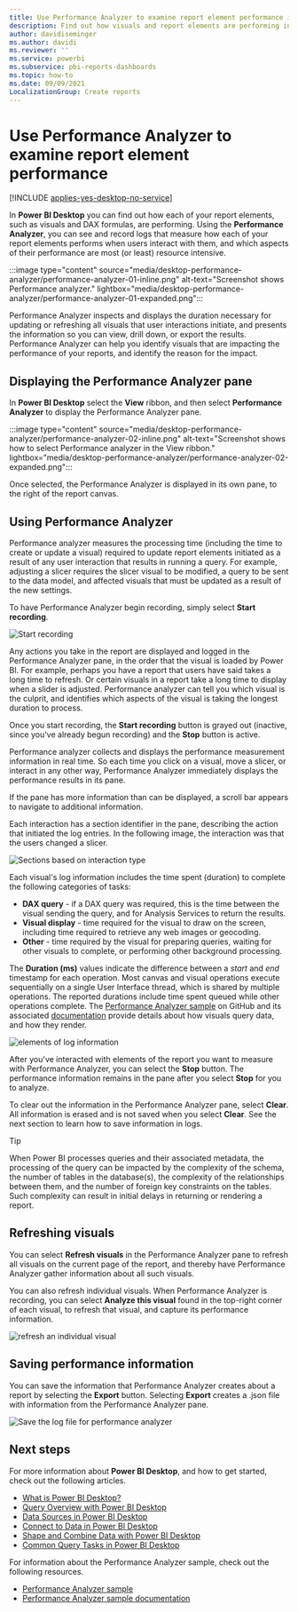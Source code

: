 ```yaml
---
title: Use Performance Analyzer to examine report element performance in Power BI Desktop
description: Find out how visuals and report elements are performing in terms of resource usage and responsiveness
author: davidiseminger
ms.author: davidi
ms.reviewer: ''
ms.service: powerbi
ms.subservice: pbi-reports-dashboards
ms.topic: how-to
ms.date: 09/09/2021
LocalizationGroup: Create reports
---
```

# Use Performance Analyzer to examine report element performance

[!INCLUDE [applies-yes-desktop-no-service](../includes/applies-yes-desktop-no-service.md)]

In **Power BI Desktop** you can find out how each of your report elements, such as visuals and DAX formulas, are performing. Using the **Performance Analyzer**, you can see and record logs that measure how each of your report elements performs when users interact with them, and which aspects of their performance are most (or least) resource intensive.

:::image type="content" source="media/desktop-performance-analyzer/performance-analyzer-01-inline.png" alt-text="Screenshot shows Performance analyzer." lightbox="media/desktop-performance-analyzer/performance-analyzer-01-expanded.png":::

Performance Analyzer inspects and displays the duration necessary for updating or refreshing all visuals that user interactions initiate, and presents the information so you can view, drill down, or export the results. Performance Analyzer can help you identify visuals that are impacting the performance of your reports, and identify the reason for the impact.

## Displaying the Performance Analyzer pane

In **Power BI Desktop** select the **View** ribbon, and then select **Performance Analyzer** to display the Performance Analyzer pane.

:::image type="content" source="media/desktop-performance-analyzer/performance-analyzer-02-inline.png" alt-text="Screenshot shows how to select Performance analyzer in the View ribbon." lightbox="media/desktop-performance-analyzer/performance-analyzer-02-expanded.png":::

Once selected, the Performance Analyzer is displayed in its own pane, to the right of the report canvas.

## Using Performance Analyzer

Performance analyzer measures the processing time (including the time to create or update a visual) required to update report elements initiated as a result of any user interaction that results in running a query. For example, adjusting a slicer requires the slicer visual to be modified, a query to be sent to the data model, and affected visuals that must be updated as a result of the new settings. 

To have Performance Analyzer begin recording, simply select **Start recording**.

![Start recording](media/desktop-performance-analyzer/performance-analyzer-03.png)

Any actions you take in the report are displayed and logged in the Performance Analyzer pane, in the order that the visual is loaded by Power BI. For example, perhaps you have a report that users have said takes a long time to refresh. Or certain visuals in a report take a long time to display when a slider is adjusted. Performance analyzer can tell you which visual is the culprit, and identifies which aspects of the visual is taking the longest duration to process. 

Once you start recording, the **Start recording** button is grayed out (inactive, since you've already begun recording) and the **Stop** button is active. 

Performance analyzer collects and displays the performance measurement information in real time. So each time you click on a visual, move a slicer, or interact in any other way, Performance Analyzer immediately displays the performance results in its pane.

If the pane has more information than can be displayed, a scroll bar appears to navigate to additional information.

Each interaction has a section identifier in the pane, describing the action that initiated the log entries. In the following image, the interaction was that the users changed a slicer.

![Sections based on interaction type](media/desktop-performance-analyzer/performance-analyzer-04.png)

Each visual's log information includes the time spent (duration) to complete the following categories of tasks:

* **DAX query** - if a DAX query was required, this is the time between the visual sending the query, and for Analysis Services to return the results.
* **Visual display** - time required for the visual to draw on the screen, including time required to retrieve any web images or geocoding. 
* **Other** - time required by the visual for preparing queries, waiting for other visuals to complete, or performing other background processing.

The **Duration (ms)** values indicate the difference between a *start* and *end* timestamp for each operation. Most canvas and visual operations execute sequentially on a single User Interface thread, which is shared by multiple operations. The reported durations include time spent queued while other operations complete. The [Performance Analyzer sample](https://github.com/microsoft/powerbi-desktop-samples/tree/main/Performance%20Analyzer) on GitHub and its associated [documentation](https://github.com/microsoft/powerbi-desktop-samples/blob/main/Performance%20Analyzer/Power%20BI%20Performance%20Analyzer%20Export%20File%20Format.docx) provide details about how visuals query data, and how they render.


![elements of log information](media/desktop-performance-analyzer/performance-analyzer-06.png)

After you've interacted with elements of the report you want to measure with Performance Analyzer, you can select the **Stop** button. The performance information remains in the pane after you select **Stop** for you to analyze.

To clear out the information in the Performance Analyzer pane, select **Clear**. All information is erased and is not saved when you select **Clear**. See the next section to learn how to save information in logs. 

> [!TIP]
> When Power BI processes queries and their associated metadata, the processing of the query can be impacted by the complexity of the schema, the number of tables in the database(s), the complexity of the relationships between them, and the number of foreign key constraints on the tables. Such complexity can result in initial delays in returning or rendering a report.

## Refreshing visuals

You can select **Refresh visuals** in the Performance Analyzer pane to refresh all visuals on the current page of the report, and thereby have Performance Analyzer gather information about all such visuals.

You can also refresh individual visuals. When Performance Analyzer is recording, you can select **Analyze this visual** found in the top-right corner of each visual, to refresh that visual, and capture its performance information.

![refresh an individual visual](media/desktop-performance-analyzer/performance-analyzer-07.png)

## Saving performance information

You can save the information that Performance Analyzer creates about a report by selecting the **Export** button. Selecting **Export** creates a .json file with information from the Performance Analyzer pane. 

![Save the log file for performance analyzer](media/desktop-performance-analyzer/performance-analyzer-05.png)


## Next steps
For more information about **Power BI Desktop**, and how to get started, check out the following articles.

* [What is Power BI Desktop?](../fundamentals/desktop-what-is-desktop.md)
* [Query Overview with Power BI Desktop](../transform-model/desktop-query-overview.md)
* [Data Sources in Power BI Desktop](../connect-data/desktop-data-sources.md)
* [Connect to Data in Power BI Desktop](../connect-data/desktop-connect-to-data.md)
* [Shape and Combine Data with Power BI Desktop](../connect-data/desktop-shape-and-combine-data.md)
* [Common Query Tasks in Power BI Desktop](../transform-model/desktop-common-query-tasks.md)   

For information about the Performance Analyzer sample, check out the following resources.

* [Performance Analyzer sample](https://github.com/microsoft/powerbi-desktop-samples/tree/main/Performance%20Analyzer)
* [Performance Analyzer sample documentation](https://github.com/microsoft/powerbi-desktop-samples/blob/main/Performance%20Analyzer/Power%20BI%20Performance%20Analyzer%20Export%20File%20Format.docx)
